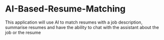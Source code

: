 # AI-Based-Resume-Matching
This application will use AI to match resumes with a job description, summarise resumes and have the ability to chat with the assistant about the job or the resume
